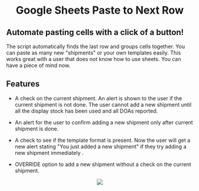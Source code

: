 <h1 align="center">Google Sheets Paste to Next Row</h1>
<h2>Automate pasting cells with a click of a button!</h2>
<P>The script automatically finds the last row and groups cells together. You can paste as many new "shipments" or your own templates easily.
   This works great with a user that does not know how to use sheets. You can have a piece of mind now.</p>

<h2>Features</h2>

<ul>
  <li> A check on the current shipment. An alert is shown to the user if the current shipment is not done. The user cannot add a new shipment until all the display stock has been used and all DOAs reported.</li>
  <p></p>
  <li> An alert for the user to confirm adding a new shipment only after current shipment is done.  </li>
  <p></p>
  <li> A check to see if the template format is present. 
      Now the user will get a new alert stating "You just added a new shipment" if they try adding a new shipment immediately . </li>
   <p></p>
  <li> OVERRIDE option to add a new shipment without a check on the current shipment. </li>
</ul>

<p align="center">
   <img src="https://lh3.googleusercontent.com/3-zgsSOBeiZTMOZtxeqjP9uPjvC4nd6yfo9EMvTJgtYPWuLNa_A-SMUmaMl4mJPA0DyyRjBQDhAiPN_Q2WfdNOnUojPSBCvAUDEToJUC0iln-1OWI-RlvDmwUQpGRfsttZs27wNxNYUvnC3lbSJxgYnrqqZ_-8VnoxUZE1NUZFDkZNfa2MCfofCgCGXcwNdqLg4zLchQIgZ-mq6gggIMyZRlySe2KNnx4GsMFxDLTYYRpIaSEApzeqZkYKoaSTeUzi5dHaIMBcXPCuj9uXN0NINyaSklOCgsw9Q1uQe6n5_6OCKEyF6AdZqdYVbj9-0BF_ouO0DqLZsFuXKbuFJ-LAwThs7-X75-0ZUFeP3KLCe8FhmSOos-PgXAdVb-GlmlFnCN3UrN-E3-biyCddAfWUcHKaC367mWJL2gAmPVpyjcaqKijGtzjJU6_CSe-iiT6lOTc4fhD_g5CKm7R6Rpx2Smw2q-Y61iGQIn2afqF4b12qJeyPEvdyceyCWp3Go_TVF5x6a3Y9_JE2IkxlDyGEdQAR6bSWggyF462XcVYyjeLDQwBlhN6-MvHHADZabThw0jh-vp69l2BEmbAYVzqZEZ8jfA8gz4LDop4B7e0koFEYQHZYnyYguqS-bOXKdYV4gC9Dv9Isz0utrhpd_cdDCp8m5EZpnC03e46GeITcLe8MhxrvMtzEqZkujfRoEs8ifkzM99TjPA7QvClZcH0NoPrhlgAa39nzKhMq8FuwMlE6Rr17tMid5w24zFOqjoc5chebkpwzS24rTS9YzuZozPSov_Vb3clkQLBQfaPTWQp0_BBVHYWoVmrbiBnT8gwnEB2yghzHej7-N7r7vXb9X1qw0ThKL6kbVsA_7bWZWYlWo9ACnmtSa73JQEjAAGsjxisF4K0yduQoDCcdrqA8dgheCM8m7s9bNIYoHQeOvAlPrh_Zk9hBVVmRIShQx8t48dNc_-ddD5hrnxkXPxa33p9ZUOheX8EjOJC5lOPlMrpQ-eJDjCARs=w1421-h1190-no?authuser=0"  />
</p>
